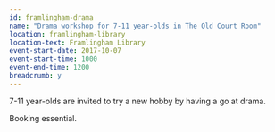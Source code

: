 ```yaml
---
id: framlingham-drama
name: "Drama workshop for 7-11 year-olds in The Old Court Room"
location: framlingham-library
location-text: Framlingham Library
event-start-date: 2017-10-07
event-start-time: 1000
event-end-time: 1200
breadcrumb: y
---
```


7-11 year-olds are invited to try a new hobby by having a go at drama.

Booking essential.
